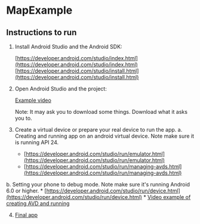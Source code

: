 # MapExample

## Instructions to run

1. Install Android Studio and the Android SDK: 

    [https://developer.android.com/studio/index.html](https://developer.android.com/studio/index.html)
    [https://developer.android.com/studio/install.html](https://developer.android.com/studio/install.html)

2. Open Android Studio and the project:
    
    [Example video](https://www.dropbox.com/s/ueynhi0rpau08oc/download_and_open.mov?dl=0)

    Note: It may ask you to download some things. Download what it asks you to.

3. Create a virtual device or prepare your real device to run the app.
    a. Creating and running app on an android virtual device. Note make sure it is running API 24.
      * [https://developer.android.com/studio/run/emulator.html](https://developer.android.com/studio/run/emulator.html)
      * [https://developer.android.com/studio/run/managing-avds.html](https://developer.android.com/studio/run/managing-avds.html)

  b. Setting your phone to debug mode.  Note make sure it's running Android 6.0 or higher.
     * [https://developer.android.com/studio/run/device.html](https://developer.android.com/studio/run/device.html)
     * [Video example of creating AVD and running](https://www.dropbox.com/s/i3osmr1orgj8l57/create_avd_and_run.mov?dl=0)
   
4. [Final app](https://www.dropbox.com/s/w839ch9gxitt97k/app_demo.mov?dl=0)
